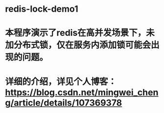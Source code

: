 # redis-lock-demo1
# 本程序演示了redis在高并发场景下，未加分布式锁，仅在服务内添加锁可能会出现的问题。
# 详细的介绍，详见个人博客：https://blog.csdn.net/mingwei_cheng/article/details/107369378
